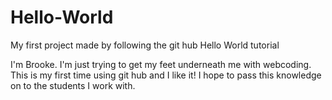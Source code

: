 # Hello-World
My first project made by following the git hub Hello World tutorial

I'm Brooke. I'm just trying to get my feet underneath me with webcoding. This is my first time using git hub and I like it!
I hope to pass this knowledge on to the students I work with.


